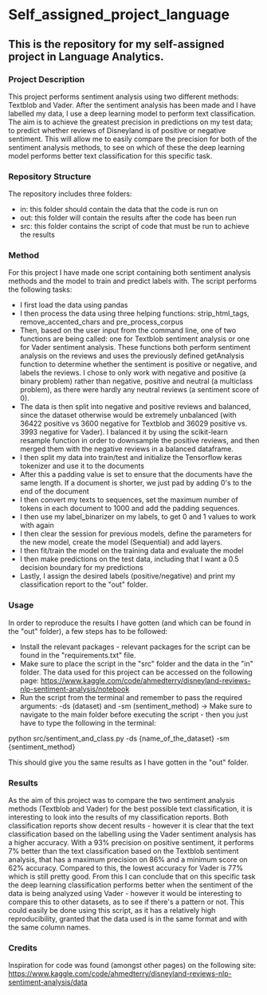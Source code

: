 # Self_assigned_project_language

## This is the repository for my self-assigned project in Language Analytics.

### Project Description

This project performs sentiment analysis using two different methods: Textblob and Vader.  After the sentiment analysis has been made and I have labelled my data, I use a deep learning model to perform text classification. The aim is to achieve the greatest precision in predictions on my test data; to predict whether reviews of Disneyland is of positive or negative sentiment. This will allow me to easily compare the precision for both of the sentiment analysis methods, to see on which of these the deep learning model performs better text classification for this specific task.  

### Repository Structure

The repository includes three folders:

- in: this folder should contain the data that the code is run on
- out: this folder will contain the results after the code has been run
- src: this folder contains the script of code that must be run to achieve the results

### Method

For this project I have made one script containing both sentiment analysis methods and the model to train and predict labels with. The script performs the following tasks:

- I first load the data using pandas
- I then process the data using three helping functions: strip_html_tags, remove_accented_chars and pre_process_corpus
- Then, based on the user input from the command line, one of two functions are being called: one for Textblob sentiment analysis or one for Vader sentiment analysis. These functions both perform sentiment analysis on the reviews and uses the previously defined getAnalysis function to determine whether the sentiment is positive or negative, and labels the reviews. I chose to only work with negative and positive (a binary problem) rather than negative, positive and neutral (a multiclass problem), as there were hardly any neutral reviews (a sentiment score of 0).
- The data is then split into negative and positive reviews and balanced, since the dataset otherwise would be extremely unbalanced (with 36422 positive vs 3600 negative for Textblob and 36029 positive vs. 3993 negative for Vader). I balanced it by using the scikit-learn resample function in order to downsample the positive reviews, and then merged them with the negative reviews in a balanced dataframe. 
- I then split my data into train/test and initialize the Tensorflow keras tokenizer and use it to the documents
- After this a padding value is set to ensure that the documents have the same length. If a document is shorter, we just pad by adding 0's to the end of the document
- I then convert my texts to sequences, set the maximum number of tokens in each document to 1000 and add the padding sequences.
- I then use my label_binarizer on my labels, to get 0 and 1 values to work with again
- I then clear the session for previous models, define the parameters for the new model, create the model (Sequential) and add layers.
- I then fit/train the model on the training data and evaluate the model
- I then make predictions on the test data, including that I want a 0.5 decision boundary for my predictions
- Lastly, I assign the desired labels (positive/negative) and print my classification report to the "out" folder.
    

### Usage

In order to reproduce the results I have gotten (and which can be found in the "out" folder), a few steps has to be followed:

- Install the relevant packages - relevant packages for the script can be found in the "requirements.txt" file.
- Make sure to place the script in the "src" folder and the data in the "in" folder. The data used for this project can be accessed on the following page: https://www.kaggle.com/code/ahmedterry/disneyland-reviews-nlp-sentiment-analysis/notebook 
- Run the script from the terminal and remember to pass the required arguments: -ds (dataset) and -sm (sentiment_method) -> Make sure to navigate to the main folder before executing the script - then you just have to type the following in the terminal:

python src/sentiment_and_class.py -ds {name_of_the_dataset} -sm {sentiment_method} 

This should give you the same results as I have gotten in the "out" folder.

### Results

As the aim of this project was to compare the two sentiment analysis methods (Textblob and Vader) for the best possible text classification, it is interesting to look into the results of my classification reports. Both classification reports show decent results - however it is clear that the text classification based on the labelling using the Vader sentiment analysis has a higher accuracy. With a 93% precision on positive sentiment, it performs 7% better than the text classification based on the Textblob sentiment analysis, that has a maximum precision on 86% and a minimum score on 62% accuracy. Compared to this, the lowest accuracy for Vader is 77% which is still pretty good. From this I can conclude that on this specific task the deep learning classification performs better when the sentiment of the data is being analyzed using Vader - however it would be interesting to compare this to other datasets, as to see if there's a pattern or not. This could easily be done using this script, as it has a relatively high reproducibility, granted that the data used is in the same format and with the same column names.

### Credits 
Inspiration for code was found (amongst other pages) on the following site: 
https://www.kaggle.com/code/ahmedterry/disneyland-reviews-nlp-sentiment-analysis/data 
